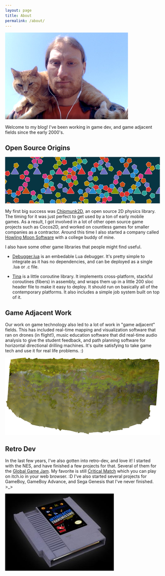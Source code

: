```yaml
---
layout: page
title: About
permalink: /about/
---
```


![Photo of me](images/about/headshot.jpg)

Welcome to my blog! I've been working in game dev, and game adjacent fields since the early 2000's.

## Open Source Origins

![Chipmunk2D example](images/about/chipmunk.jpg)

My first big success was [Chipmunk2D](https://github.com/slembcke/Chipmunk2D), an open source 2D physics library. The timing for it was just perfect to get used by a ton of early mobile games. As a result, I got involved in a lot of other open source game projects such as Cocos2D, and worked on countless games for smaller companies as a contractor. Around this time I also started a company called [Howling Moon Software](http://howlingmoonsoftware.com/index.php) with a college buddy of mine.

I also have some other game libraries that people might find useful.

* [Debugger.lua](https://github.com/slembcke/debugger.lua) is an embedable Lua debugger. It's pretty simple to integrate as it has no dependencies, and can be deployed as a single .lua or .c file.

* [Tina](https://github.com/slembcke/Tina) is a little coroutine library. It implements cross-platform, stackful coroutines (fibers) in assembly, and wraps them up in a little 200 sloc header file to make it easy to deploy. It should run on basically all of the contemporary platforms. It also includes a simple job system built on top of it.

## Game Adjacent Work

Our work on game technology also led to a lot of work in "game adjacent" fields. This has included real-time mapping and visualization software that ran on drones (in flight!), music education software that did real-time audio analysis to give the student feedback, and path planning software for horizontal directional drilling machines. It's quite satisfying to take game tech and use it for real life problems. :)

![drone map example](images/RealTimeMapping.jpg)

## Retro Dev

In the last few years, I've also gotten into retro-dev, and love it! I started with the NES, and have finished a few projects for that. Several of them for the [Global Game Jam](https://globalgamejam.org/users/slembcke). My favorite is still [Critical Match](https://slembcke.itch.io/critical-match) which you can play on itch.io in your web browser. :D I've also started several projects for GameBoy, GameBoy Advance, and Sega Genesis that I've never finished. >_>

![NES cartridge](images/about/nes_cartridge_model.jpg)
